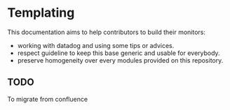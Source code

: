 # Templating

This documentation aims to help contributors to build their monitors:
* working with datadog and using some tips or advices.
* respect guideline to keep this base generic and usable for everybody.
* preserve homogeneity over every modules provided on this repository.

## TODO

To migrate from confluence
